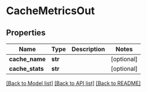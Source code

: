 # CacheMetricsOut

## Properties
Name | Type | Description | Notes
------------ | ------------- | ------------- | -------------
**cache_name** | **str** |  | [optional] 
**cache_stats** | **str** |  | [optional] 

[[Back to Model list]](../README.md#documentation-for-models) [[Back to API list]](../README.md#documentation-for-api-endpoints) [[Back to README]](../README.md)


